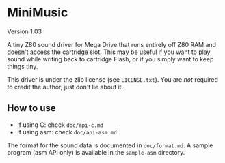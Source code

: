 # MiniMusic

Version 1.03

A tiny Z80 sound driver for Mega Drive that runs entirely off Z80 RAM and doesn't access the cartridge slot. This may be useful if you want to play sound while writing back to cartridge Flash, or if you simply want to keep things tiny.

This driver is under the zlib license (see `LICENSE.txt`). You are *not* required to credit the author, just don't lie about it.

## How to use

* If using C: check `doc/api-c.md`
* If using asm: check `doc/api-asm.md`

The format for the sound data is documented in `doc/format.md`. A sample program (asm API only) is available in the `sample-asm` directory.
